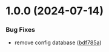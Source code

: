 # 1.0.0 (2024-07-14)


### Bug Fixes

* remove config database ([bdf785a](https://github.com/Santosfael/rocketseat.rafael.ci.api/commit/bdf785ae837167814775ec0b4838b341911dc093))
